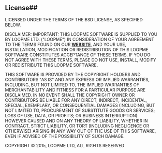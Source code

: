 
## License##

LICENSED UNDER THE TERMS OF THE BSD LICENSE, AS SPECIFIED BELOW.

DISCLAIMER: IMPORTANT: THIS LOOPME SOFTWARE IS SUPPLIED TO YOU BY LOOPME LTD. ("LOOPME") IN CONSIDERATION OF YOUR AGREEMENT TO THE TERMS FOUND ON OUR **[WEBSITE](http://www.loopmemedia.com/privacy/)**,
AND YOUR USE, INSTALLATION, MODIFICATION OR REDISTRIBUTION OF THIS LOOPME SOFTWARE CONSTITUTES ACCEPTANCE OF THESE TERMS.
IF YOU DO NOT AGREE WITH THESE TERMS, PLEASE DO NOT USE, INSTALL, MODIFY OR REDISTRIBUTE THIS LOOPME SOFTWARE.

THIS SOFTWARE IS PROVIDED BY THE COPYRIGHT HOLDERS AND CONTRIBUTORS "AS IS" AND ANY EXPRESS OR IMPLIED WARRANTIES,
INCLUDING, BUT NOT LIMITED TO, THE IMPLIED WARRANTIES OF MERCHANTABILITY AND FITNESS FOR A PARTICULAR PURPOSE ARE DISCLAIMED.
IN NO EVENT SHALL THE COPYRIGHT OWNER OR CONTRIBUTORS BE LIABLE FOR ANY DIRECT, INDIRECT, INCIDENTAL, SPECIAL, EXEMPLARY,
OR CONSEQUENTIAL DAMAGES (INCLUDING, BUT NOT LIMITED TO, PROCUREMENT OF SUBSTITUTE GOODS OR SERVICES; LOSS OF USE, DATA, OR PROFITS; OR BUSINESS INTERRUPTION)
HOWEVER CAUSED AND ON ANY THEORY OF LIABILITY, WHETHER IN CONTRACT, STRICT LIABILITY, OR TORT (INCLUDING NEGLIGENCE OR OTHERWISE)
ARISING IN ANY WAY OUT OF THE USE OF THIS SOFTWARE, EVEN IF ADVISED OF THE POSSIBILITY OF SUCH DAMAGE.

COPYRIGHT © 2015, LOOPME LTD, ALL RIGHTS RESERVED
 
